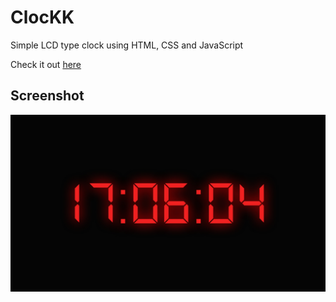 # ClocKK
Simple LCD type clock using HTML, CSS and JavaScript

Check it out  <a href="https://m2x07.github.io/clockk">here</a>

## Screenshot
<div align=center>
    <img width=720 src="docs/images/screenshot.jpeg">
</div>
